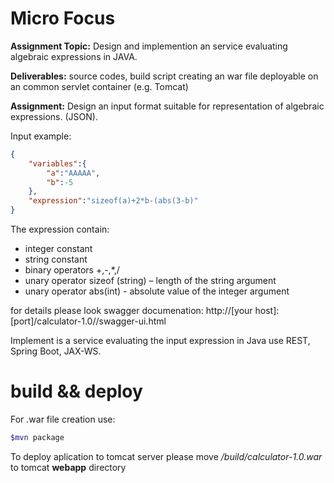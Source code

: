 # Micro Focus
**Assignment Topic:** Design and implemention an service evaluating algebraic expressions in JAVA.

**Deliverables:** source codes, build script creating an war file deployable on an common servlet container (e.g. Tomcat)

**Assignment:**  Design an input format suitable for representation of algebraic expressions. (JSON).

Input example:
```json
{
	"variables":{
		"a":"AAAAA",
		"b":-5
	},
	"expression":"sizeof(a)+2*b-(abs(3-b)"
}
```
The expression contain:
  - integer constant
  - string constant
  - binary operators +,-,*,/
  - unary operator sizeof (string) – length of the string argument
  - unary operator abs(int)  - absolute value of the integer argument
  
for details please look swagger documenation:
http://[your host]:[port]/calculator-1.0//swagger-ui.html

Implement is a service evaluating the input expression in Java use REST, Spring Boot, JAX-WS.

# build && deploy
For .war file creation use:
```sh
$mvn package
```
To deploy aplication to tomcat server please move */build/calculator-1.0.war* to tomcat **webapp** directory
